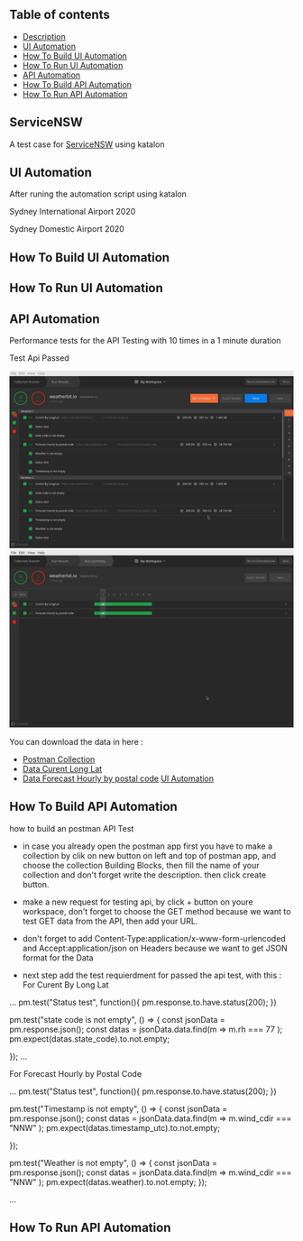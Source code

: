 ## Table of contents
* [Description](#ServiceNSW)
* [UI Automation](#UI-Automation)
* [How To Build UI Automation](#How-To-Build-UI-Automation)
* [How To Run UI Automation](#How-To-Run-UI-Automation)
* [API Automation](#API-Automation)
* [How To Build API Automation](#How-To-Build-API-Automation)
* [How To Run API Automation](#How-To-Run-API-Automation)

## ServiceNSW

A test case for [ServiceNSW](https://www.service.nsw.gov.au/) using katalon


## UI Automation
After runing the automation script using katalon

Sydney International Airport 2020

Sydney Domestic Airport 2020

## How To Build UI Automation

## How To Run UI Automation

## API Automation

Performance tests for the API Testing with 10 times in a 1 minute duration 

Test Api Passed

![Pict1](https://github.com/yudistirairvan/ServiceNSW/blob/main/pict1.png)
![Pict1](https://github.com/yudistirairvan/ServiceNSW/blob/main/pic2.png)

You can download the data in here :
* [Postman Collection](https://github.com/yudistirairvan/ServiceNSW/blob/main/weatherbit.io.postman_test_run.json)
* [Data Curent Long Lat](https://github.com/yudistirairvan/ServiceNSW/blob/main/Data%20Curent%20Long%20Lat)
* [Data Forecast Hourly by postal code](https://github.com/yudistirairvan/ServiceNSW/blob/main/Data%20Forecast%20Hourly%20by%20postal%20code)
 [UI Automation](#UI-Automation)

## How To Build API Automation
how to build an postman API Test
* in case you already open the postman app first you have to make a collection by clik on new button on left and top of postman app, and choose the collection Building Blocks, then fill the name of your collection and don't forget write the description. then click create button.

* make a new request for testing api, by click + button on youre workspace, don't forget to choose the GET method because we want to test GET data from the API, then add your URL.

* don't forget to add Content-Type:application/x-www-form-urlencoded and Accept:application/json on Headers because we want to get JSON format for the Data

* next step add the test requierdment for passed the api test, with this : 
For Curent By Long Lat 

...
pm.test("Status test", function(){
    pm.response.to.have.status(200);
})

pm.test("state code is not empty", () => {
    const jsonData = pm.response.json();
    const datas = jsonData.data.find(m => m.rh === 77 );
    pm.expect(datas.state_code).to.not.empty;
   
});
...

For Forecast Hourly by Postal Code

...
pm.test("Status test", function(){
    pm.response.to.have.status(200);
})

pm.test("Timestamp is not empty", () => {
    const jsonData = pm.response.json();
    const datas = jsonData.data.find(m => m.wind_cdir === "NNW" );
    pm.expect(datas.timestamp_utc).to.not.empty;
   
});

pm.test("Weather is not empty", () => {
    const jsonData = pm.response.json();
    const datas = jsonData.data.find(m => m.wind_cdir === "NNW" );
    pm.expect(datas.weather).to.not.empty;
});

...
## How To Run API Automation
